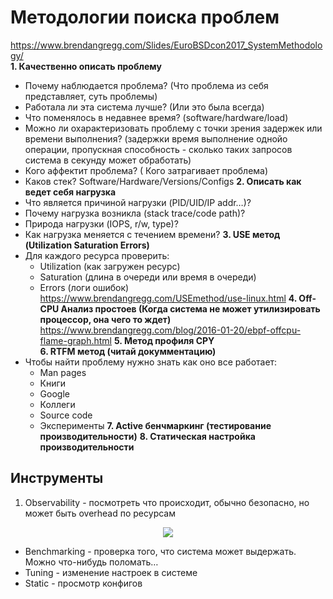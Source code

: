 # Методологии поиска проблем
https://www.brendangregg.com/Slides/EuroBSDcon2017_SystemMethodology/       
**1. Качественно описать проблему**    
- Почему наблюдается проблема? (Что проблема из себя представляет, суть проблемы)
- Работала ли эта система лучше? (Или это была всегда)
- Что поменялось в недавнее время? (software/hardware/load)
- Можно ли охарактеризовать проблему с точки зрения задержек или времени выполнения? (задержки время выполнение однойо операции, пропускная способность - сколько таких запросов система в секунду может обработать)
- Кого аффектит проблема? ( Кого затрагивает проблема)
- Каков стек? Software/Hardware/Versions/Configs
**2. Описать как ведет себя нагрузка**     
- Что является причиной нагрузки (PID/UID/IP addr…)?
- Почему нагрузка возникла (stack trace/code path)?
- Природа нагрузки (IOPS, r/w, type)?
- Как нагрузка меняется с течением времени?
**3. USE метод (Utilization Saturation Errors)**     
- Для каждого ресурса проверить:
   - Utilization (как загружен ресурс)
   - Saturation (длина в очереди или время в очереди)
   - Errors (логи ошибок)    
https://www.brendangregg.com/USEmethod/use-linux.html
**4. Off-CPU Анализ простоев (Когда система не может утилизировать процессор, она чего то ждет)**         
https://www.brendangregg.com/blog/2016-01-20/ebpf-offcpu-flame-graph.html
**5. Метод профиля CPY**    
**6. RTFM метод (читай докумментацию)**     
- Чтобы найти проблему нужно знать как оно все работает:
   - Man pages
   - Книги
   - Google
   - Коллеги
   - Source code
   - Эксперименты
**7. Active бенчмаркинг (тестирование производительности)**
**8. Статическая настройка производительности**

## Инструменты
1. Observability - посмотреть что происходит, обычно безопасно, но может быть overhead по ресурсам

<p align="center">
<image src="https://github.com/LLlMEJIb87/LINUX/blob/main/%D0%9C%D0%BE%D0%BD%D0%B8%D1%82%D0%BE%D1%80%D0%B8%D0%BD%D0%B3/Picture/observability_base.png">
</p>        



- Benchmarking - проверка того, что система может выдержать. Можно что-нибудь поломать…
- Tuning - изменение настроек в системе
- Static - просмотр конфигов
